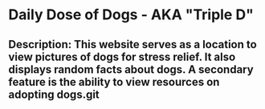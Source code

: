 # Daily Dose of Dogs - AKA "Triple D"

## Description: This website serves as a location to view pictures of dogs for stress relief. It also displays random facts about dogs. A secondary feature is the ability to view resources on adopting dogs.git

